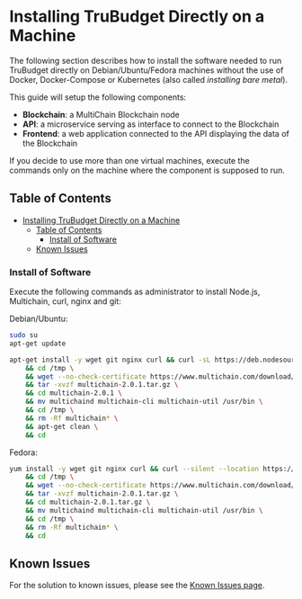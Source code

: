 # Installing TruBudget Directly on a Machine

The following section describes how to install the software needed to run TruBudget directly on Debian/Ubuntu/Fedora machines without the use of Docker, Docker-Compose or Kubernetes (also called _installing bare metal_).

This guide will setup the following components:

- **Blockchain**: a MultiChain Blockchain node
- **API**: a microservice serving as interface to connect to the Blockchain
- **Frontend**: a web application connected to the API displaying the data of the Blockchain

If you decide to use more than one virtual machines, execute the commands only on the machine where the component is supposed to run.

## Table of Contents

- [Installing TruBudget Directly on a Machine](#installing-trubudget-directly-on-a-machine)
  - [Table of Contents](#table-of-contents)
    - [Install of Software](#install-of-software)
  - [Known Issues](#known-issues)

### Install of Software

Execute the following commands as administrator to install Node.js, Multichain, curl, nginx and git:

Debian/Ubuntu:

```bash
sudo su
apt-get update

apt-get install -y wget git nginx curl && curl -sL https://deb.nodesource.com/setup_10.x | bash - && apt-get install -y nodejs \
    && cd /tmp \
    && wget --no-check-certificate https://www.multichain.com/download/multichain-2.0.1.tar.gz \
    && tar -xvzf multichain-2.0.1.tar.gz \
    && cd multichain-2.0.1 \
    && mv multichaind multichain-cli multichain-util /usr/bin \
    && cd /tmp \
    && rm -Rf multichain* \
    && apt-get clean \
    && cd
```

Fedora:

```bash
yum install -y wget git nginx curl && curl --silent --location https://rpm.nodesource.com/setup_10.x | bash - && yum install -y nodejs \
    && cd /tmp \
    && wget --no-check-certificate https://www.multichain.com/download/multichain-2.0.1.tar.gz \
    && tar -xvzf multichain-2.0.1.tar.gz \
    && cd multichain-2.0.1.tar.gz \
    && mv multichaind multichain-cli multichain-util /usr/bin \
    && cd /tmp \
    && rm -Rf multichain* \
    && cd
```

## Known Issues

For the solution to known issues, please see the [Known Issues page](Known-Issues.md).
